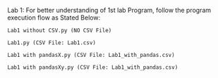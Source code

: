 Lab 1: For better understanding of 1st lab Program, follow the program execution flow as Stated Below:

    Lab1 without CSV.py (NO CSV File)
  
    Lab1.py (CSV File: Lab1.csv)
  
    Lab1 with pandasX.py (CSV File: Lab1_with_pandas.csv)
  
    Lab1 with pandasXy.py (CSV File: Lab1_with_pandas.csv)
